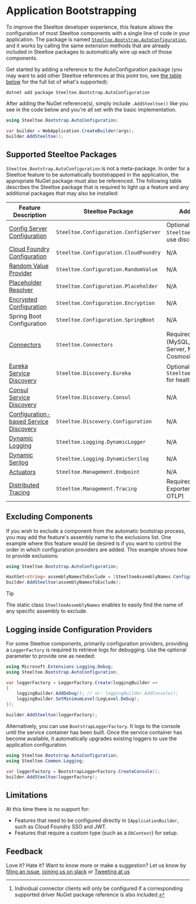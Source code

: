 # Application Bootstrapping

To improve the Steeltoe developer experience, this feature allows the configuration of most Steeltoe components with a single line of code in your application. The package is named [`Steeltoe.Bootstrap.AutoConfiguration`](https://github.com/SteeltoeOSS/Steeltoe/tree/main/src/Bootstrap/src/AutoConfiguration), and it works by calling the same extension methods that are already included in Steeltoe packages to automatically wire up each of those components.

Get started by adding a reference to the AutoConfiguration package (you may want to add other Steeltoe references at this point too, see [the table below](#supported-steeltoe-packages) for the full list of what's supported):

```
dotnet add package Steeltoe.Bootstrap.AutoConfiguration
```

After adding the NuGet reference(s), simply include `.AddSteeltoe()` like you see in the code below and you're all set with the basic implementation.

```csharp
using Steeltoe.Bootstrap.AutoConfiguration;

var builder = WebApplication.CreateBuilder(args);
builder.AddSteeltoe();
```

## Supported Steeltoe Packages

`Steeltoe.Bootstrap.AutoConfiguration` is not a meta-package. In order for a Steeltoe feature to be automatically bootstrapped in the application, the appropriate NuGet package must also be referenced. The following table describes the Steeltoe package that is required to light up a feature and any additional packages that may also be installed:

|  Feature Description | Steeltoe Package | Additional Packages |
| --- | --- | --- |
| [Config Server Configuration](../configuration/config-server-provider.md) | `Steeltoe.Configuration.ConfigServer` | Optional: `Steeltoe.Discovery.Eureka` to use discovery-first |
| [Cloud Foundry Configuration](../configuration/cloud-foundry-provider.md) |`Steeltoe.Configuration.CloudFoundry` |  N/A |
| [Random Value Provider](../configuration/random-value-provider.md) |`Steeltoe.Configuration.RandomValue` |  N/A |
| [Placeholder Resolver](../configuration/placeholder-provider.md) |`Steeltoe.Configuration.Placeholder` |  N/A |
| [Encrypted Configuration](../configuration/decryption-provider.md) | `Steeltoe.Configuration.Encryption` | N/A |
| Spring Boot Configuration | `Steeltoe.Configuration.SpringBoot` | N/A |
| [Connectors](../connectors/index.md) |`Steeltoe.Connectors` |  Required: Supported driver [^1] (MySQL, PostgreSQL, SQL Server, MongoDB, CosmosDB, Redis, RabbitMQ) |
| [Eureka Service Discovery](../discovery/netflix-eureka.md) |`Steeltoe.Discovery.Eureka` | Optional: `Steeltoe.Management.Endpoint` for health checks |
| [Consul Service Discovery](../discovery/hashicorp-consul.md) |`Steeltoe.Discovery.Consul` | N/A |
| [Configuration-based Service Discovery](../discovery/configuration-based.md) |`Steeltoe.Discovery.Configuration` | N/A |
| [Dynamic Logging](../logging/dynamic-logging-provider.md) | `Steeltoe.Logging.DynamicLogger` | N/A |
| [Dynamic Serilog](../logging/serilog-logger.md) | `Steeltoe.Logging.DynamicSerilog` | N/A |
| [Actuators](../management/index.md) | `Steeltoe.Management.Endpoint` | N/A |
| [Distributed Tracing](../tracing/index.md) | `Steeltoe.Management.Tracing` | Required: OpenTelemetry Exporter (Zipkin, Jaeger, OTLP) |

[^1]: Individual connector clients will only be configured if a corresponding supported driver NuGet package reference is also included.

## Excluding Components

If you wish to exclude a component from the automatic bootstrap process, you may add the feature's assembly name to the exclusions list. One example where this feature would be desired is if you want to control the order in which configuration providers are added. This example shows how to provide exclusions:

```csharp
using Steeltoe.Bootstrap.AutoConfiguration;

HashSet<string> assemblyNamesToExclude = [SteeltoeAssemblyNames.ConfigurationConfigServer];
builder.AddSteeltoe(assemblyNamesToExclude);
```

> [!TIP]
> The static class `SteeltoeAssemblyNames` enables to easily find the name of any specific assembly to exclude.

## Logging inside Configuration Providers

For some Steeltoe components, primarily configuration providers, providing a `LoggerFactory` is required to retrieve logs for debugging. Use the optional parameter to provide one as needed:

```csharp
using Microsoft.Extensions.Logging.Debug;
using Steeltoe.Bootstrap.AutoConfiguration;

var loggerFactory = LoggerFactory.Create(loggingBuilder =>
{
    loggingBuilder.AddDebug(); // or: loggingBuilder.AddConsole();
    loggingBuilder.SetMinimumLevel(LogLevel.Debug);
});

builder.AddSteeltoe(loggerFactory);
```

Alternatively, you can use `BootstrapLoggerFactory`. It logs to the console until the service container has been built.
Once the service container has become available, it automatically upgrades existing loggers to use the application configuration.

```csharp
using Steeltoe.Bootstrap.AutoConfiguration;
using Steeltoe.Common.Logging;

var loggerFactory = BootstrapLoggerFactory.CreateConsole();
builder.AddSteeltoe(loggerFactory);
```

## Limitations

At this time there is no support for:

* Features that need to be configured directly in `IApplicationBuilder`, such as Cloud Foundry SSO and JWT.
* Features that require a custom type (such as a `DbContext`) for setup.

## Feedback

Love it? Hate it? Want to know more or make a suggestion? Let us know by [filing an issue](https://github.com/SteeltoeOSS/Steeltoe/issues/new/choose), [joining us on slack](https://slack.steeltoe.io/) or [Tweeting at us](https://twitter.com/steeltoeoss)
